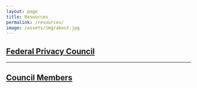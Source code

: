 ```yaml
---
layout: page
title: Resources
permalink: /resources/
image: /assets/img/about.jpg
---
```


## <a href="{{ site.baseurl }}/federal-privacy-council/">Federal Privacy Council</a>

****

## <a href="{{ site.baseurl }}/council-members/">Council Members</a>
